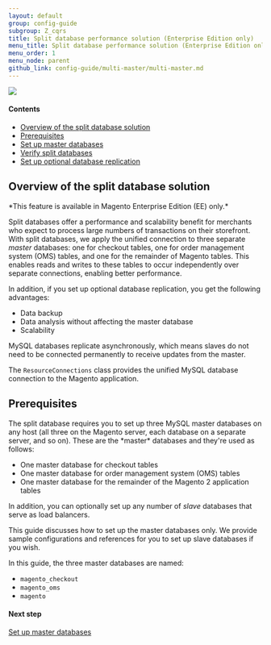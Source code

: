 ```yaml
---
layout: default
group: config-guide
subgroup: Z_cqrs
title: Split database performance solution (Enterprise Edition only)
menu_title: Split database performance solution (Enterprise Edition only)
menu_order: 1
menu_node: parent
github_link: config-guide/multi-master/multi-master.md
---
```


<img src="{{ site.baseurl }}common/images/ee-only_large.png">

#### Contents
*	<a href="#config-ee-multidb-over">Overview of the split database solution</a>
*	<a href="#config-ee-multidb-prereq">Prerequisites</a>
*	<a href="{{ site.gdeurl }}config-guide/multi-master/multi-master_masterdb.html">Set up master databases</a>
*	<a href="{{ site.gdeurl }}config-guide/multi-master/multi-master_verify.html">Verify split databases</a>
*	<a href="{{ site.gdeurl }}config-guide/multi-master/multi-master_slavedb.html">Set up optional database replication</a>

<h2 id="config-ee-multidb-over">Overview of the split database solution</h2>
*This feature is available in Magento Enterprise Edition (EE) only.*

Split databases offer a performance and scalability benefit for merchants who expect to process large numbers of transactions on their storefront. With split databases, we apply the unified connection to three separate *master* databases: one for checkout tables, one for order management system (OMS) tables, and one for the remainder of Magento tables. This enables reads and writes to these tables to occur independently over separate connections, enabling better performance.

In addition, if you set up optional database replication, you get the following advantages:

*	Data backup
*	Data analysis without affecting the master database
*	Scalability

MySQL databases replicate asynchronously, which means slaves do not need to be connected permanently to receive updates from the master.

The `ResourceConnections` class provides the unified MySQL database connection to the Magento application.

<h2 id="config-ee-multidb-prereq">Prerequisites</h2>
The split database requires you to set up three MySQL master databases on any host (all three on the Magento server, each database on a separate server, and so on). These are the *master* databases and they're used as follows:

*	One master database for checkout tables
*	One master database for order management system (OMS) tables
*	One master database for the remainder of the Magento 2 application tables

In addition, you can optionally set up any number of *slave* databases that serve as load balancers. 

This guide discusses how to set up the master databases only. We provide sample configurations and references for you to set up slave databases if you wish.

In this guide, the three master databases are named:

*	`magento_checkout`
*	`magento_oms`
*	`magento`

#### Next step
<a href="{{ site.gdeurl }}config-guide/multi-master/multi-master_masterdb.html">Set up master databases</a>